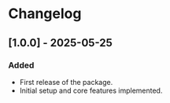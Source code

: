 # Changelog

## [1.0.0] - 2025-05-25

### Added
- First release of the package.
- Initial setup and core features implemented.

